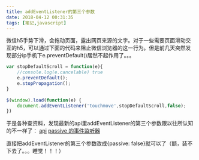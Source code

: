 ```yaml
---
title: addEventListener的第三个参数
date: 2018-04-12 00:31:35
tags: [笔记,javascript]
---
```



微信h5手势下滑，会拖动页面，露出网页来源的文字。对于一些需要页面滑动交互的h5，可以通过下面的代码来阻止微信浏览器的这一行为。但是前几天突然发现部分ip手机下e.preventDefault()居然不起作用了。。。
<!--more-->
``` javascript
var stopDefaultScroll = function(e){
	//console.log(e.cancelable) true
	e.preventDefault();
	e.stopPropagation();
}
	
$(window).load(function(e) {
	document.addEventListener('touchmove',stopDefaultScroll,false);
})
```
于是各种查资料，发现最新的api里addEventListener的第三个参数跟以往所认知的不一样了：
[api](https://developer.mozilla.org/en-US/docs/Web/API/EventTarget/addEventListener)
[passive 的事件监听器](https://www.cnblogs.com/ziyunfei/p/5545439.html)

直接把addEventListener的第三个参数改成{passive: false}就可以了（额，装不下去了。。。睡觉！！！）
